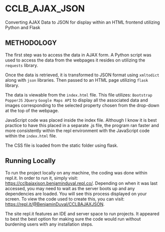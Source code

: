 # CCLB_AJAX_JSON
Converting AJAX Data to JSON for display within an HTML frontend utilizing Python and Flask

## METHODOLOGY
The first step was to access the data in AJAX form. A Python script was used to access the data from the webpages it resides on utilizing the ```requests``` library. 

Once the data is retrieved, it is transformed to JSON format using ```xmltodict``` along with ```json``` libraries. Then passed to an HTML page utilizing ```flask``` library. 

The data is viewable from the ```index.html``` file. This file utilizes:
```Bootstrap```
```PopperJS```
```JQuery```
```Google Maps API``` to display all the associated data and images corresponding to the selected property chosen from the drop-down at the top of the webpage.

JavaScript code was placed inside the index file. Although I know it is best practice to have this placed in a separate .js file, the program ran faster and more consistently within the repl environment with the JavaScript code within the ```index.html``` file.

The CSS file is loaded from the static folder using flask.

## Running Locally
To run the project locally on any machine, the coding was done within repl.it. In order to run it, simply visit: https://cclbajaxjson.benjaminduval.repl.co/. Depending on when it was last accessed, you may need to wait as the server boots up and any dependencies are loaded. You will see this process displayed on your screen. To view the code used to create this, you can visit: https://repl.it/@BenjaminDuval/CCLBAJAXJSON.

The site repl.it features an IDE and server space to run projects. It appeared to best the best option for making sure the code would run without burdening users with any installation steps. 


